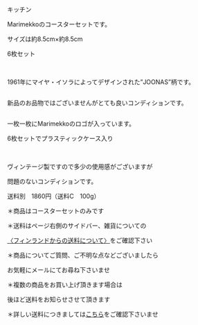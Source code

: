 <link rel="stylesheet" type="text/css" href="/assets/css/styles.css">

キッチン

Marimekkoのコースターセットです。

サイズは約8.5cm×約8.5cm

6枚セット

<img alt="" src="http://blog.cnobi.jp/v1/blog/user/71e35865e9e62f3f9d70420d6124d2ab/1454747326"/>  

1961年にマイヤ・イソラによってデザインされた”JOONAS”柄です。

<img alt="" src="http://blog.cnobi.jp/v1/blog/user/71e35865e9e62f3f9d70420d6124d2ab/1454747327"/> 

新品のお品物ではございませんがとても良いコンディションです。

<img alt="" src="http://blog.cnobi.jp/v1/blog/user/71e35865e9e62f3f9d70420d6124d2ab/1454747328"/> 

一枚一枚にMarimekkoのロゴが入っています。

6枚セットでプラスティックケース入り

<img alt="" src="http://blog.cnobi.jp/v1/blog/user/71e35865e9e62f3f9d70420d6124d2ab/1454747333"/>  

ヴィンテージ製ですので多少の使用感がございますが

問題のないコンディションです。

送料別　1860円（送料C　100g）

＊商品はコースターセットのみです

＊送料はページ右側のサイドバー、雑貨についての

[〈フィンランドからの送料について〉](https://dkzakka.github.io/2005/03/31/雑貨について.html)をご確認下さい

＊商品についてご質問、ご不明な点などございましたら

お気軽にメールにてお尋ね下さいませ

＊複数の商品をお買い上げ頂きます場合は 

後ほど送料をお知らせさせて頂きます

＊詳しい送料につきましては[こちら](http://dkzakka.blog.shinobi.jp/Entry/3385/)をご確認下さいませ
